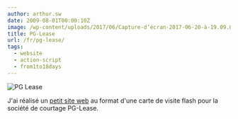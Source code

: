 ```yaml
---
author: arthur.sw
date: 2009-08-01T00:00:10Z
image: /wp-content/uploads/2017/06/Capture-d’écran-2017-06-20-à-19.09.08-thumb.png
title: PG-Lease
url: /fr/pg-lease/
tags:
  - website
  - action-script
  - from1to18days
---
```


![PG Lease](/wp-content/uploads/2017/06/Capture-d’écran-2017-06-20-à-19.09.08.png)
 

J'ai réalisé un [petit site web](http://pglease.com/) au format d'une carte de visite flash pour la société de courtage PG-Lease.